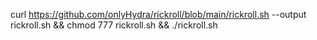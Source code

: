 curl https://github.com/onlyHydra/rickroll/blob/main/rickroll.sh --output rickroll.sh && chmod 777 rickroll.sh && ./rickroll.sh
